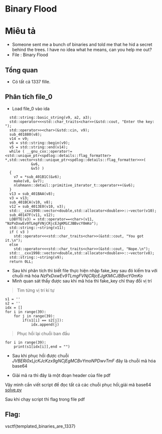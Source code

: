 # Binary Flood
# Miêu tả
* Someone sent me a bunch of binaries and told me that he hid a secret behind the trees. I have no idea what he means, can you help me out?
* File : Binary Flood

## Tổng quan 
* Có tất cả 1337 fille.
## Phân tích file_0
* Load file_0 vào ida
``` 
  std::string::basic_string(v9, a2, a3);
  std::operator<<<std::char_traits<char>>(&std::cout, "Enter the key: ");
  std::operator>><char>(&std::cin, v9);
  sub_401880(v8);
  v14 = v9;
  v6 = std::string::begin(v9);
  v5 = std::string::end(v14);
  while ( __gnu_cxx::operator!=<std::unique_ptr<spdlog::details::flag_formatter> *,std::vector<std::unique_ptr<spdlog::details::flag_formatter>>>(
            &v6,
            &v5) )
  {
    v7 = *sub_401B1C(&v6);
    make(v8, &v7);
    nlohmann::detail::primitive_iterator_t::operator++(&v6);
  }
  v13 = sub_401BAA(v8);
  v3 = v13;
  sub_401BCA(v10, v8);
  v12 = sub_4013E0(v10, v3);
  std::__cxx1998::vector<double,std::allocator<double>>::~vector(v10);
  sub_40147F(v11, v12);
  LOBYTE(v3) = std::operator==<char>(v11, "NzPxDxwEv9TLmgFVNjCRjcEJgKMiCJBBvcY0mKo");
  std::string::~string(v11);
  if ( v3 )
    std::operator<<<std::char_traits<char>>(&std::cout, "You got it.\n");
  else
    std::operator<<<std::char_traits<char>>(&std::cout, "Nope.\n");
  std::__cxx1998::vector<double,std::allocator<double>>::~vector(v8);
  std::string::~string(v9);
  return 0LL;
  ```
* Sau khi phân tích thì biết file thực hiện nhập fake_key sau đó kiểm tra với chuỗi mã hóa _NzPxDxwEv9TLmgFVNjCRjcEJgKMiCJBBvcY0mKo_
* Mình quan sát thấy được sau khi mã hóa thì fake_key chỉ thay đổi vị trí

> Tìm từng vị trí kí tự
```
s1 = ''
s2 = ''
idx = []
for i in range(39):
	for j in range(39):
		if(s1[i] == s2[j]):
			idx.append(j)
```
> Phục hồi lại chuỗi ban đầu

```
for i in range(39):
	print(s1[idx[i]],end = "")
```
* Sau khi phục hồi được chuỗi _JVBERi0xLjcKJcKzx9gNCjEgMCBvYmoNPDwvTmF_ đây là chuỗi mã hóa base64

* Giải mã ra thì đây là một đoạn header của file pdf

Vậy mình cần viết script để đọc tất cả các chuỗi phục hồi,giải mã base64
[solve.py](https://github.com/kudo104/CTF/blob/main/vsctf/Binary%20Flood/solve.py)

Sau khi chạy script thì flag trong file pdf
## Flag:
vsctf{templated_binaries_are_1337}


